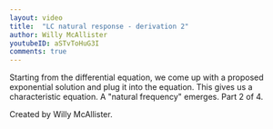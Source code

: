```yaml
---
layout: video
title:  "LC natural response - derivation 2"
author: Willy McAllister
youtubeID: aSTvToHuG3I
comments: true
--- 
```


Starting from the differential equation, we come up with a proposed exponential solution and plug it into the equation. This gives us a characteristic equation. A "natural frequency" emerges.  Part 2 of 4.

Created by Willy McAllister.
